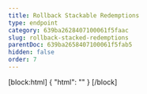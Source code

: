 ```yaml
---
title: Rollback Stackable Redemptions
type: endpoint
category: 639ba2628407100061f5faac
slug: rollback-stacked-redemptions
parentDoc: 639ba2658407100061f5fab5
hidden: false
order: 7
---
```

[block:html]
{
  "html": "<style>\n.LanguagePicker-divider { \n  display: none; }\n</style>"
}
[/block]